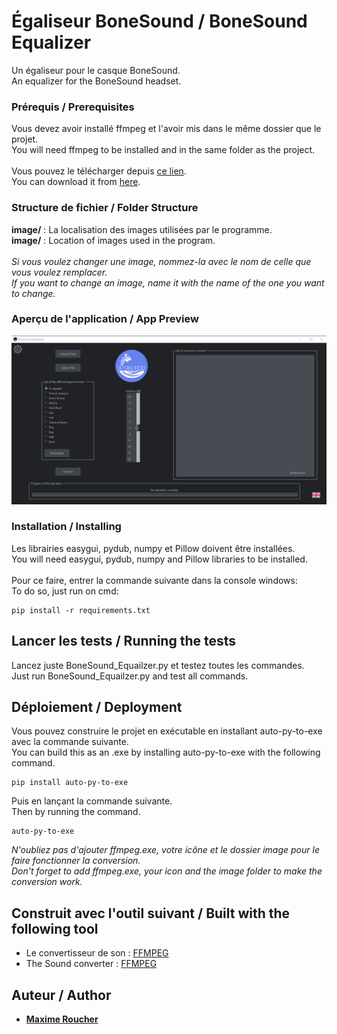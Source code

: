 # Égaliseur BoneSound / BoneSound Equalizer

Un égaliseur pour le casque BoneSound.\
An equalizer for the BoneSound headset.

### Prérequis / Prerequisites

Vous devez avoir installé ffmpeg et l'avoir mis dans le même dossier que le projet.\
You will need ffmpeg to be installed and in the same folder as the project.\
\
Vous pouvez le télécharger depuis [ce lien](https://ffmpeg.org/).\
You can download it from [here](https://ffmpeg.org/).

### Structure de fichier / Folder Structure

**image/** : La localisation des images utilisées par le programme.\
**image/** : Location of images used in the program.\
\
_Si vous voulez changer une image, nommez-la avec le nom de celle que vous voulez remplacer._\
_If you want to change an image, name it with the name of the one you want to change._

### Aperçu de l'application / App Preview

![Alt text](./image/Screen.png "BoneSound Equalizer")

### Installation / Installing

Les librairies easygui, pydub, numpy et Pillow doivent être installées.\
You will need easygui, pydub, numpy and Pillow libraries to be installed.\
\
Pour ce faire, entrer la commande suivante dans la console windows:\
To do so, just run on cmd:

```
pip install -r requirements.txt
```

## Lancer les tests / Running the tests

Lancez juste BoneSound_Equailzer.py et testez toutes les commandes.\
Just run BoneSound_Equailzer.py and test all commands.

## Déploiement / Deployment

Vous pouvez construire le projet en exécutable en installant auto-py-to-exe avec la commande suivante.\
You can build this as an .exe by installing auto-py-to-exe with the following command.

```
pip install auto-py-to-exe
```

Puis en lançant la commande suivante.\
Then by running the command.

```
auto-py-to-exe
```

_N'oubliez pas d'ajouter ffmpeg.exe, votre icône et le dossier image pour le faire fonctionner la conversion._\
_Don't forget to add ffmpeg.exe, your icon and the image folder to make the conversion work._

## Construit avec l'outil suivant /  Built with the following tool

- Le convertisseur de son : [FFMPEG](https://ffmpeg.org/)
- The Sound converter : [FFMPEG](https://ffmpeg.org/)

## Auteur / Author

- [**Maxime Roucher**](https://github.com/maximeroucher)
